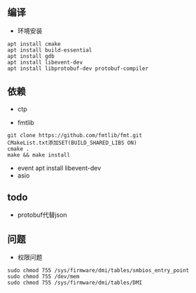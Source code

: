 ## 编译
* 环境安装
``` shell
apt install cmake
apt install build-essential
apt install gdb
apt install libevent-dev
apt install libprotobuf-dev protobuf-compiler
```
## 依赖
* ctp

* fmtlib
```shell
git clone https://github.com/fmtlib/fmt.git
CMakeList.txt添加SET(BUILD_SHARED_LIBS ON)
cmake .
make && make install

```

* event apt install libevent-dev
* asio


## todo
* protobuf代替json

## 问题
* 权限问题
```shell
sudo chmod 755 /sys/firmware/dmi/tables/smbios_entry_point
sudo chmod 755 /dev/mem
sudo chmod 755 /sys/firmware/dmi/tables/DMI

```